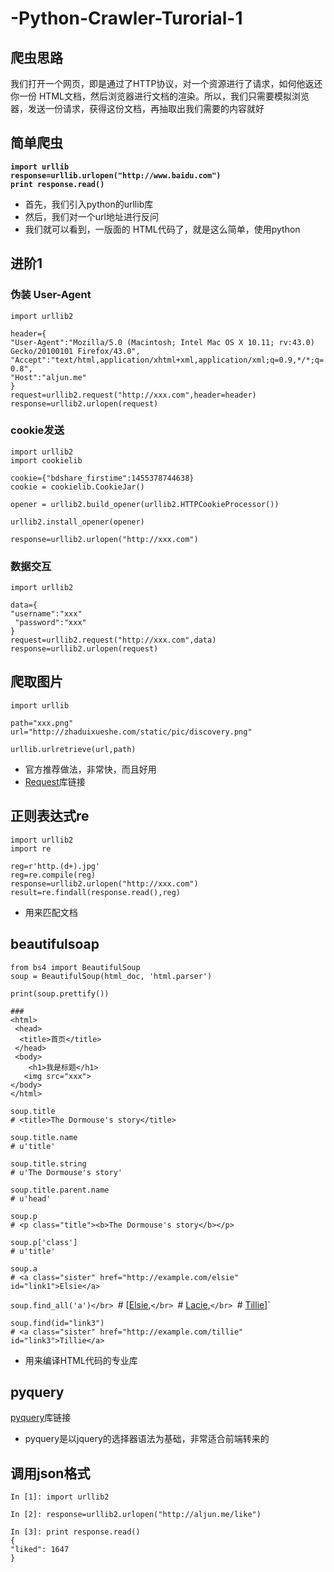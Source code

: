 # -Python-Crawler-Turorial-1  
## 爬虫思路 
我们打开一个网页，即是通过了HTTP协议，对一个资源进行了请求，如何他返还你一份 HTML文档，然后浏览器进行文档的渲染。所以，我们只需要模拟浏览器，发送一份请求，获得这份文档，再抽取出我们需要的内容就好</br>

## 简单爬虫
**`import urllib`   
`response=urllib.urlopen("http://www.baidu.com")`   
`print response.read()`**   
* 首先，我们引入python的urllib库  
* 然后，我们对一个url地址进行反问</br>
* 我们就可以看到，一版面的 HTML代码了，就是这么简单，使用python
## 进阶1

### 伪装 User-Agent
`import urllib2`

`header={`</br>
    `"User-Agent":"Mozilla/5.0 (Macintosh; Intel Mac OS X 10.11; rv:43.0) Gecko/20100101 Firefox/43.0",`</br>
    `"Accept":"text/html,application/xhtml+xml,application/xml;q=0.9,*/*;q=0.8",`</br>
    `"Host":"aljun.me"`</br>
`}`</br>
`request=urllib2.request("http://xxx.com",header=header)`</br>
`response=urllib2.urlopen(request)`</br>

### cookie发送
`import urllib2`</br>
`import cookielib`</br>

`cookie={"bdshare_firstime":1455378744638}`</br>
`cookie = cookielib.CookieJar()`</br>

`opener = urllib2.build_opener(urllib2.HTTPCookieProcessor())`</br>

`urllib2.install_opener(opener)`</br>

`response=urllib2.urlopen("http://xxx.com")`</br>

### 数据交互
`import urllib2`

`data={`</br>
    `"username":"xxx"`</br>
   ` "password":"xxx"`</br>
`}`</br>
`request=urllib2.request("http://xxx.com",data)`</br>
`response=urllib2.urlopen(request)`</br>

## 爬取图片
`import urllib`

`path="xxx.png"`</br>
`url="http://zhaduixueshe.com/static/pic/discovery.png"`

`urllib.urlretrieve(url,path)`</br>
* 官方推荐做法，非常快，而且好用  
* [Request](http://www.python-requests.org/en/master/user/quickstart/)库链接  

## 正则表达式re
`import urllib2`</br>
`import re`

`reg=r'http.(d+).jpg'`</br>
`reg=re.compile(reg)`</br>
`response=urllib2.urlopen("http://xxx.com")`</br>
`result=re.findall(response.read(),reg)`</br>
* 用来匹配文档  
## beautifulsoap 
`from bs4 import BeautifulSoup`</br>
`soup = BeautifulSoup(html_doc, 'html.parser')`

`print(soup.prettify())`

`###`</br>
`<html>`</br>
   ` <head>`</br>
      `  <title>首页</title>`</br>
   ` </head>`</br>
   ` <body>`</br>
    `    <h1>我是标题</h1>`</br>
     `   <img src="xxx">`</br>
    `</body>`</br>
`</html>`

`soup.title`</br>
`# <title>The Dormouse's story</title>`</br>

`soup.title.name`</br>
`# u'title'`

`soup.title.string`</br>
`# u'The Dormouse's story'`

`soup.title.parent.name`</br>
`# u'head'`

`soup.p`</br>
`# <p class="title"><b>The Dormouse's story</b></p>`

`soup.p['class']`</br>
`# u'title'`

`soup.a`</br>
`# <a class="sister" href="http://example.com/elsie" id="link1">Elsie</a>`

`soup.find_all('a')</br>
`# [<a class="sister" href="http://example.com/elsie" id="link1">Elsie</a>,`</br>
`#  <a class="sister" href="http://example.com/lacie" id="link2">Lacie</a>,`</br>
`#  <a class="sister" href="http://example.com/tillie" id="link3">Tillie</a>]`

`soup.find(id="link3")`</br>
`# <a class="sister" href="http://example.com/tillie" id="link3">Tillie</a>`

* 用来编译HTML代码的专业库

## pyquery
[pyquery](http://aljun.me/post/17)库链接 
* pyquery是以jquery的选择器语法为基础，非常适合前端转来的

## 调用json格式
`In [1]: import urllib2`

`In [2]: response=urllib2.urlopen("http://aljun.me/like")`

`In [3]: print response.read()`</br>
`{`</br>
  `"liked": 1647`</br>
`}`</br>
